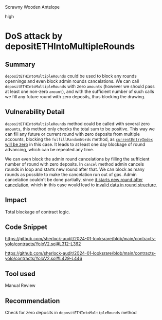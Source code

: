 Scrawny Wooden Antelope

high

# DoS attack by depositETHIntoMultipleRounds

## Summary

`depositETHIntoMultipleRounds` could be used to block any rounds opennings and even block admin rounds cancelations. We can call `depositETHIntoMultipleRounds` with zero `amounts` (however we should pass at least one non-zero `amount`), and with the sufficient number of such calls we fill any future round with zero deposits, thus blocking the drawing. 

## Vulnerability Detail

`depositETHIntoMultipleRounds` method could be called with several zero `amounts`, this method only checks the total sum to be positive. This way we can fill any future or current round with zero deposits from multiple accounts, blocking the `fulfillRandomWords` method, as  [`currentEntryIndex` will be zero](https://github.com/sherlock-audit/2024-01-looksrare/blob/main/contracts-yolo/contracts/YoloV2.sol#L1287) in this case. It leads to at least one day blockage of round advancing, which can be repeated any time. 

We can even block the admin round cancelations by filling the sufficient number of round with zero deposits. In `cancel` method admin cancels rounds in loop and starts new round after that. We can block as many rounds as possible to make the cancelation run out of gas. Admin cancelation couldn't be done partially, since [it starts new round after cancelation](https://github.com/sherlock-audit/2024-01-looksrare/blob/main/contracts-yolo/contracts/YoloV2.sol#L445), which in this case would lead to [invalid data in round structure](https://github.com/sherlock-audit/2024-01-looksrare/blob/main/contracts-yolo/contracts/YoloV2.sol#L976-L986). 

## Impact

Total blockage of contract logic. 

## Code Snippet

https://github.com/sherlock-audit/2024-01-looksrare/blob/main/contracts-yolo/contracts/YoloV2.sol#L312-L362

https://github.com/sherlock-audit/2024-01-looksrare/blob/main/contracts-yolo/contracts/YoloV2.sol#L429-L446

## Tool used

Manual Review

## Recommendation

Check for zero deposits in `depositETHIntoMultipleRounds` method
